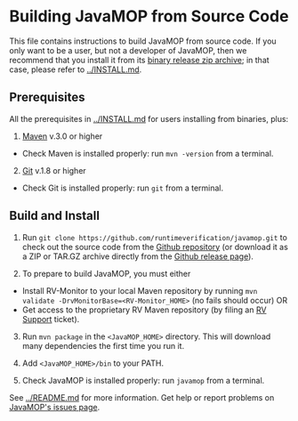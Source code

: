 # Building JavaMOP from Source Code

This file contains instructions to build JavaMOP from source code.
If you only want to be a user, but not a developer of JavaMOP, then we
recommend that you install it from its
[binary release zip archive](http://fsl.cs.illinois.edu/index.php/JavaMOP4);
in that case, please refer to [../INSTALL.md](../INSTALL.md).

## Prerequisites

All the prerequisites in [../INSTALL.md](../INSTALL.md) for users
installing from binaries, plus:

1. [Maven](http://maven.apache.org/download.cgi)
v.3.0 or higher
 * Check Maven is installed properly: run `mvn -version` from a terminal.
2. [Git](http://git-scm.com/book/en/Getting-Started-Installing-Git)
v.1.8 or higher
 * Check Git is installed properly: run `git` from a terminal.

## Build and Install

1. Run `git clone https://github.com/runtimeverification/javamop.git`
to check out the source code from the
[Github repository](https://github.com/runtimeverification/javamop/)
(or download it as a ZIP or TAR.GZ archive directly from the
[Github release page](https://github.com/runtimeverification/javamop/releases)).

2. To prepare to build JavaMOP, you must either
  - Install RV-Monitor to your local Maven repository by running 
    `mvn validate -DrvMonitorBase=<RV-Monitor_HOME>` (no fails should occur) OR
  - Get access to the proprietary RV Maven repository 
    (by filing an [RV Support](http://runtimeverification.com/support) ticket).

3. Run `mvn package` in the `<JavaMOP_HOME>` directory.
This will download many dependencies the first time you run it.

4. Add `<JavaMOP_HOME>/bin` to your PATH.

5. Check JavaMOP is installed properly: run `javamop` from a
   terminal.

See [../README.md](../README.md) for more information.
Get help or report problems on
[JavaMOP's issues page](https://github.com/runtimeverification/javamop/issues).
